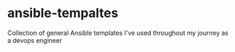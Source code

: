 # ansible-tempaltes
Collection of general Ansible templates I've used throughout my journey as a devops engineer
